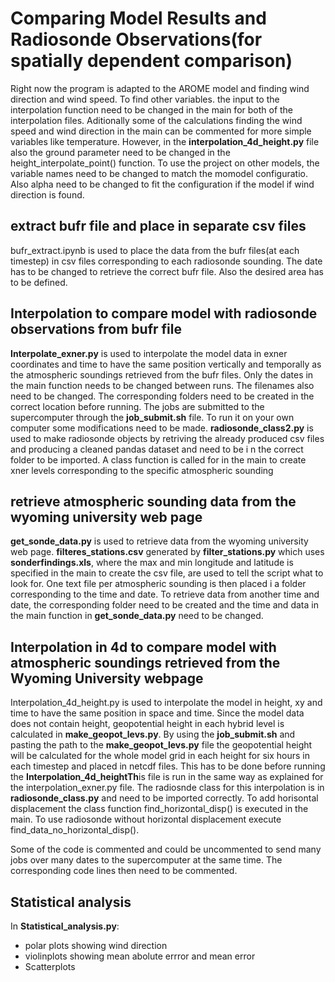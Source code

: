 # Comparing Model Results and Radiosonde Observations(for spatially dependent comparison)

Right now the program is adapted to the AROME model and finding wind direction and wind speed. To find other variables. the input to the interpolation function need to be changed in the main for both of the interpolation files. Aditionally some of the calculations finding the wind speed and wind direction in the main can be commented for more simple variables like temperature. However, in the **interpolation_4d_height.py** file also the ground parameter need to be changed in the height_interpolate_point() function. To use the project on other models, the variable names need to be changed to match the momodel configuratio. Also alpha need to be changed to fit the configuration if the model if wind direction is found.

## extract bufr file and place in separate csv files

bufr_extract.ipynb is used to place the data from the bufr files(at each timestep) in csv files corresponding to each radiosonde sounding. The date has to be changed to retrieve the correct bufr file. Also the desired area has to be defined.

## Interpolation to compare model with radiosonde observations from bufr file

**Interpolate_exner.py** is used to interpolate the model data in exner coordinates and time to have the same position vertically and temporally as the atmospheric soundings retrieved from the bufr files. Only the dates in the main function needs to be changed between runs. The filenames also need to be changed. The corresponding folders need to be created in the correct location before running. The jobs are submitted to the supercomputer through the **job_submit.sh** file. To run it on your own computer some modifications need to be made. **radiosonde_class2.py** is used to make radiosonde objects by retriving the already produced csv files and producing a cleaned pandas dataset and need to be i n the correct folder to be imported. A class function is called for in the main to create xner levels corresponding to the specific atmospheric sounding

##  retrieve atmospheric sounding data from the wyoming university web page

**get_sonde_data.py** is used to retrieve data from the wyoming university web page. **filteres_stations.csv** generated by **filter_stations.py** which uses **sonderfindings.xls**, where the max and min longitude and latitude is specified in the main to create the csv file, are used to tell the script what to look for. One text file per atmospheric sounding is then placed i a folder corresponding to the time and date. To retrieve data from another time and date, the corresponding folder need to be created and the time and data in the main function in **get_sonde_data.py** need to be changed.

## Interpolation in 4d to compare model with atmospheric soundings retrieved from the Wyoming University webpage

Interpolation_4d_height.py is used to interpolate the model in height, xy and time to have the same position in space and time. Since the model data does not contain height, geopotential height in each hybrid level is calculated in **make_geopot_levs.py**. By using the **job_submit.sh** and pasting the path to the **make_geopot_levs.py**  file the geopotential height will be calculated for the whole model grid in each height for six hours in each timestep and placed in netcdf files. This has to be done before running the **Interpolation_4d_heightTh**is file is run in the same way as explained for the interpolation_exner.py file. The radiosnde class for this interpolation is in **radiosonde_class.py** and need to be imported correctly. To add horisontal displacement the class function find_horizontal_disp() is executed in the main. To use radiosonde without horizontal displacement execute find_data_no_horizontal_disp().

Some of the code is commented and could be uncommented to send many jobs over many dates to the supercomputer at the same time. The corresponding code lines then need to be commented.

## Statistical analysis

In **Statistical_analysis.py**:

- polar plots showing wind direction
- violinplots showing mean abolute errror and mean error 
- Scatterplots
